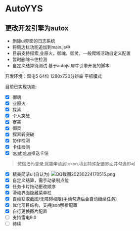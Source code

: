 # AutoYYS

## 更改开发引擎为autox
- 删除ui界面的日志系统
- 将侧边栏功能追加到main.js中
- 目前支持探索,业原火，御魂，御灵，一般爬塔活动自定义配置
- 暂时删除卡住检测
- 自定义结算待测试 
基于autojs 犀牛引擎开发的脚本

开发环境：雷电5 64位 1280x720分辨率 平板模式

目前已实现功能:
- [x] 御魂
- [x] 业原火
- [x] 探索
- [x] 个人突破
- [x] 寮突
- [x] 御灵
- [x] 探索转突破
- [x] 协作检测
- [x] 卡住检测
- [x] [pushplus](https://www.pushplus.plus/)推送卡住
> 微信扫码登录,就能申请到token,填到特殊配置界面并勾选即可
- [x] 精美简洁ui(自认为)
      ![QQ截图20230224170515.png](https://s2.loli.net/2023/02/24/YtyzfRoNOVkBP8G.png)
- [x] 自定义结算，需手动录制点位
- [x] 任务卡片拖动更改顺序
- [x] 滑动界面隐藏菜单栏
- [x] 自动获取截图/无障碍权限(手动勾选后会自动继续任务)
- [x] 优化项目结构，支持json解析配置
- [x] 自行更换图片配置
- [ ] 支持雷电9.0
- [ ] 待续
